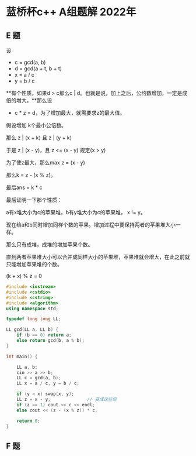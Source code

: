 # 蓝桥杯c++ A组题解 2022年



## E 题

设

- c = gcd(a, b)
- d = gcd(a + t, b + t)
- x = a / c
- y = b / c

**有个性质，如果d > c那么c | d。也就是说，加上之后，公约数增加，一定是成倍的增大。**那么设

- c * z = d，为了增加最大，就需要求z的最大值。

假设增加 k个最小公倍数。

那么 z | (x + k) 且 z | (y + k)

于是 z | (x - y)，且 z <= (x - y)                          规定(x > y)

为了使z最大，那么max z = (x - y)

那么k = z - (x % z)。



最后ans = k * c



最后证明一下那个性质：

a有x堆大小为c的苹果堆，b有y堆大小为c的苹果堆， x != y。

现在给a和b同时增加同样个数的苹果。增加过程中要保持两者的苹果堆大小一样。

那么只有成堆，成堆的增加苹果个数。

直到两者苹果堆大小可以合并成同样大小的苹果堆，苹果堆就会增大，在此之前就只能增加苹果堆的个数。



(k + x) % z = 0



```c++
#include <iostream>
#include <cstdio>
#include <cstring>
#include <algorithm>
using namespace std;

typedef long long LL;

LL gcd(LL a, LL b) {
    if (b == 0) return a;
    else return gcd(b, a % b);
}

int main() {

    LL a, b;
    cin >> a >> b;
    LL c = gcd(a, b);
    LL x = a / c, y = b / c;

    if (y > x) swap(x, y);
    LL z = x - y;              // 变成这些倍
    if (z == 1) cout << c << endl;
    else cout << (z - (x % z)) * c; 

    return 0;
}

```





## F 题